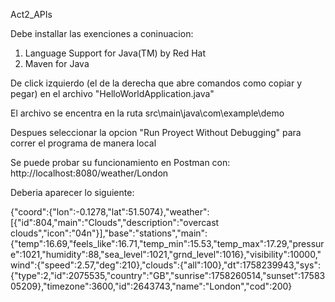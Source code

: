 Act2_APIs

Debe installar las exenciones a coninuacion:

1. Language Support for Java(TM) by Red Hat
2. Maven for Java

De click izquierdo (el de la derecha que abre comandos como copiar y pegar) en el archivo "HelloWorldApplication.java"

El archivo se encentra en la ruta src\main\java\com\example\demo

Despues seleccionar la opcion "Run Proyect Without Debugging" para correr el programa de manera local

Se puede probar su funcionamiento en Postman con: http://localhost:8080/weather/London

Deberia aparecer lo siguiente:

{"coord":{"lon":-0.1278,"lat":51.5074},"weather":[{"id":804,"main":"Clouds","description":"overcast clouds","icon":"04n"}],"base":"stations","main":{"temp":16.69,"feels_like":16.71,"temp_min":15.53,"temp_max":17.29,"pressure":1021,"humidity":88,"sea_level":1021,"grnd_level":1016},"visibility":10000,"wind":{"speed":2.57,"deg":210},"clouds":{"all":100},"dt":1758239943,"sys":{"type":2,"id":2075535,"country":"GB","sunrise":1758260514,"sunset":1758305209},"timezone":3600,"id":2643743,"name":"London","cod":200}